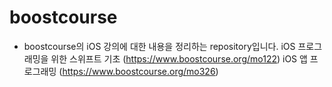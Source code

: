 # boostcourse

- boostcourse의 iOS 강의에 대한 내용을 정리하는 repository입니다.
iOS 프로그래밍을 위한 스위프트 기초 (https://www.boostcourse.org/mo122)
iOS 앱 프로그래밍 (https://www.boostcourse.org/mo326)
